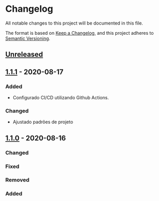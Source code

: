 # Changelog

All notable changes to this project will be documented in this file.

The format is based on [Keep a Changelog](https://keepachangelog.com/en/1.0.0/),
and this project adheres to [Semantic Versioning](https://semver.org/spec/v2.0.0.html).

## [Unreleased]

## [1.1.1] - 2020-08-17

### Added

-   Configurado CI/CD utilizando Github Actions.

### Changed

-   Ajustado padrões de projeto

## [1.1.0] - 2020-08-16

### Changed

### Fixed

### Removed

### Added

[Unreleased]: https://github.com/dev-senior-com-br/senior-sam-node/compare/v1.1.1...HEAD

[1.1.1]: https://github.com/dev-senior-com-br/senior-sam-node/compare/v1.1.0...1.1.1

[1.1.0]: https://github.com/dev-senior-com-br/senior-sam-node/releases/tag/v1.1.0
